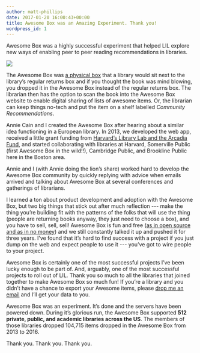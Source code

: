 ```yaml
---
author: matt-phillips
date: 2017-01-20 16:00:43+00:00
title: Awesome Box was an Amazing Experiment. Thank you!
wordpress_id: 1
---
```


Awesome Box was a highly successful experiment that helped LIL explore new ways of enabling peer to peer reading recommendations in libraries.

![](https://lil-blog-media.s3.amazonaws.com/awesome_action.jpg)

The Awesome Box was [a physical box](https://github.com/harvard-lil/awesome/tree/master/django/static/images/box-images) that a library would sit next to the library’s regular returns box and if you thought the book was mind blowing, you dropped it in the Awesome Box instead of the regular returns box. The librarian then has the option to scan the book into the Awesome Box website to enable digital sharing of lists of awesome items. Or, the librarian can keep things no-tech and put the item on a shelf labelled _Community Recommendations_.

Annie Cain and I created the Awesome Box after hearing about a similar idea functioning in a European library. In 2013, we developed the web app, received a little grant funding from [Harvard’s Library Lab and the Arcadia Fund](https://osc.hul.harvard.edu/liblab/), and started collaborating with libraries at Harvard, Somerville Public (first Awesome Box in the wild!!), Cambridge Public, and Brookline Public here in the Boston area.

Annie and I (with Annie doing the lion’s share) worked hard to develop the Awesome Box community by quickly replying with advice when emails arrived and talking about Awesome Box at several conferences and gatherings of librarians.

I learned a ton about product development and adoption with the Awesome Box, but two big things that stick out after much reflection --- make the thing you’re building fit with the patterns of the folks that will use the thing (people are returning books anyway, they just need to choose a box), and you have to sell, sell, sell! Awesome Box is fun and free ([as in open source and as in no money](https://github.com/harvard-lil/awesome)) and we still constantly talked it up and pushed it for three years. I’ve found that it’s hard to find success with a project if you just dump on the web and expect people to use it --- you’ve got to wire people to your project.

Awesome Box is certainly one of the most successful projects I’ve been lucky enough to be part of. And, arguably, one of the most successful projects to roll out of LIL. Thank you so much to all the libraries that joined together to make Awesome Box so much fun! If you’re a library and you didn’t have a chance to export your Awesome items, please [drop me an email](mailto:mphillips@law.harvard.edu) and I’ll get your data to you.

Awesome Box was an experiment. It’s done and the servers have been powered down. During it’s glorious run, the Awesome Box supported **512 private, public, and academic libraries across the US**. The members of those libraries dropped 104,715 items dropped in the Awesome Box from 2013 to 2016.

Thank you. Thank you. Thank you.
